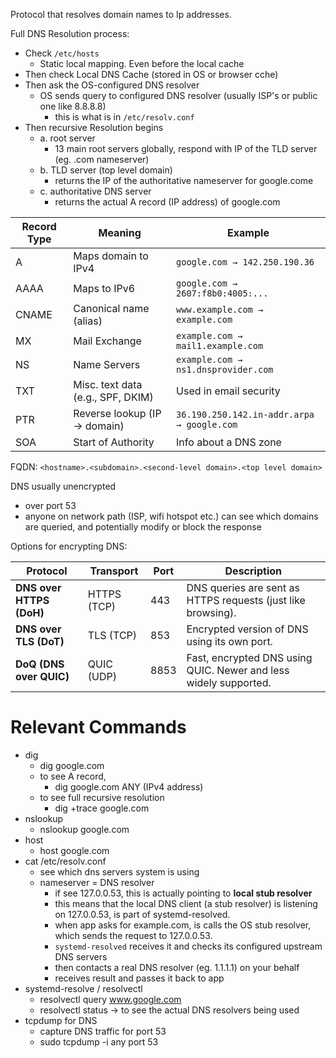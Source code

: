 Protocol that resolves domain names to Ip addresses.

Full DNS Resolution process:
- Check `/etc/hosts`
	- Static local mapping. Even before the local cache
- Then check Local DNS Cache (stored in OS or browser cche)
- Then ask the OS-configured DNS resolver 
	- OS sends query to configured DNS resolver (usually ISP's or public one like 8.8.8.8)
		- this is what is in `/etc/resolv.conf`
- Then recursive Resolution begins
	- a. root server
		- 13 main root servers globally, respond with IP of the TLD server (eg. .com nameserver)
	- b. TLD server (top level domain)
		- returns the IP of the authoritative nameserver for google.come
	- c. authoritative DNS server
		- returns the actual A record (IP address) of google.com

| **Record Type** | **Meaning**                       | **Example**                                |
| --------------- | --------------------------------- | ------------------------------------------ |
| A               | Maps domain to IPv4               | `google.com → 142.250.190.36`              |
| AAAA            | Maps to IPv6                      | `google.com → 2607:f8b0:4005:...`          |
| CNAME           | Canonical name (alias)            | `www.example.com → example.com`            |
| MX              | Mail Exchange                     | `example.com → mail1.example.com`          |
| NS              | Name Servers                      | `example.com → ns1.dnsprovider.com`        |
| TXT             | Misc. text data (e.g., SPF, DKIM) | Used in email security                     |
| PTR             | Reverse lookup (IP → domain)      | `36.190.250.142.in-addr.arpa → google.com` |
| SOA             | Start of Authority                | Info about a DNS zone                      |
FQDN:
`<hostname>.<subdomain>.<second-level domain>.<top level domain>`

DNS usually unencrypted
- over port 53
- anyone on network path (ISP, wifi hotspot etc.) can see which domains are queried, and potentially modify or block the response


Options for encrypting DNS:

| Protocol                 | Transport   | Port | Description                                                      |
| ------------------------ | ----------- | ---- | ---------------------------------------------------------------- |
| **DNS over HTTPS (DoH)** | HTTPS (TCP) | 443  | DNS queries are sent as HTTPS requests (just like browsing).     |
| **DNS over TLS (DoT)**   | TLS (TCP)   | 853  | Encrypted version of DNS using its own port.                     |
| **DoQ (DNS over QUIC)**  | QUIC (UDP)  | 8853 | Fast, encrypted DNS using QUIC. Newer and less widely supported. |


# Relevant Commands

- dig
	- dig google.com
	- to see A record,
		- dig google.com ANY (IPv4 address)
	- to see full recursive resolution
		- dig +trace google.com
- nslookup
	- nslookup google.com
- host
	- host google.com
- cat /etc/resolv.conf
	- see which dns servers system is using
	- nameserver = DNS resolver
		- if see 127.0.0.53, this is actually pointing to **local stub resolver**
		- this means that the local DNS client (a stub resolver) is listening on 127.0.0.53, is part of systemd-resolved.
		- when app asks for example.com, is calls the OS stub resolver, which sends the request to 127.0.0.53. 
		- `systemd-resolved` receives it and checks its configured upstream DNS servers
		- then contacts a real DNS resolver (eg. 1.1.1.1) on your behalf
		- receives result and passes it back to app
- systemd-resolve / resolvectl
	- resolvectl query www.google.com
	- resolvectl status -> to see the actual DNS resolvers being used
- tcpdump for DNS
	- capture DNS traffic for port 53
	- sudo tcpdump -i any port 53